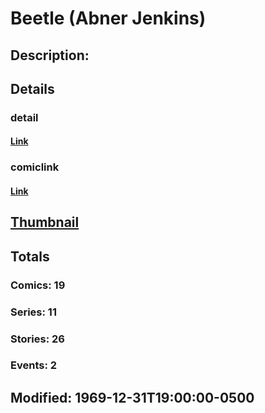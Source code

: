 # Beetle (Abner Jenkins)
## Description: 
## Details
### detail
#### [Link](http://marvel.com/characters/254/beetle?utm_campaign=apiRef&utm_source=225578a89fc76f3d20fbffda5d17a88d)
### comiclink
#### [Link](http://marvel.com/comics/characters/1009179/beetle_abner_jenkins?utm_campaign=apiRef&utm_source=225578a89fc76f3d20fbffda5d17a88d)
## [Thumbnail](http://i.annihil.us/u/prod/marvel/i/mg/b/40/image_not_available.jpg)
## Totals
### Comics: 19
### Series: 11
### Stories: 26
### Events: 2
## Modified: 1969-12-31T19:00:00-0500